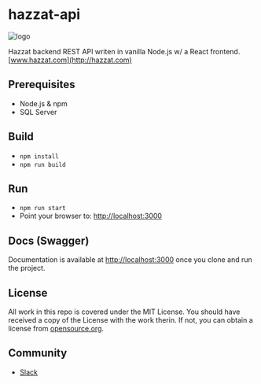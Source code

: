 # hazzat-api
![logo](http://www.hazzat.com/portals/_default/skins/hazzat/images/logo.png "Hazzat Logo")

Hazzat backend REST API writen in vanilla Node.js w/ a React frontend. [www.hazzat.com](http://hazzat.com)

## Prerequisites

* Node.js & npm
* SQL Server

## Build
- `npm install`
- `npm run build`

## Run

- `npm run start`
- Point your browser to: [http://localhost:3000](http://localhost:3000)

## Docs (Swagger)

Documentation is available at [http://localhost:3000](http://localhost:3000/api-docs) once you clone and run the project.

## License 

All work in this repo is covered under the MIT License. You should have received a copy of the License with the work therin. If not, you can obtain a license from [opensource.org](https://opensource.org/licenses/MIT).


## Community

* [Slack](https://join.slack.com/t/hazzat/shared_invite/enQtNjU0MTAxMDc5ODYzLTUxOWNhOGE2OGExNzAxYjQwNDBhZWMwOTExMjRhMDNkN2Q2ZGY1MDRhMjc1ZDhhNmFiYjA2NDYxZjJkMTFlN2M)
